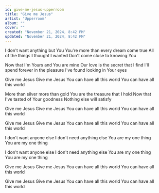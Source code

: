 ```yaml
---
id: give-me-jesus-upperroom
title: "Give me Jesus"
artist: "Upperroom"
album: ""
cover: ""
created: "November 21, 2024, 8:42 PM"
updated: "November 21, 2024, 8:42 PM"
---
```


I don't want anything but You
You're more than every dream come true
All of the things I thought I wanted
Don't come close to knowing You

Now that I'm Yours and You are mine
Our love is the secret that I find
I'll spend forever in the pleasure
I've found looking in Your eyes

Give me Jesus
Give me Jesus
You can have all this world
You can have all this world

More than silver more than gold
You are the treasure that I hold
Now that I've tasted of Your goodness
Nothing else will satisfy

Give me Jesus
Give me Jesus
You can have all this world
You can have all this world

Give me Jesus
Give me Jesus
You can have all this world
You can have all this world

I don't want anyone else
I don't need anything else
You are my one thing
You are my one thing

I don't want anyone else
I don't need anything else
You are my one thing
You are my one thing

Give me Jesus
Give me Jesus
You can have all this world
You can have all this world

Give me Jesus
Give me Jesus
You can have all this world
You can have all this world